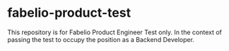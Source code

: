 # fabelio-product-test
This repository is for Fabelio Product Engineer Test only. In the context of passing the test to occupy the position as a Backend Developer.
